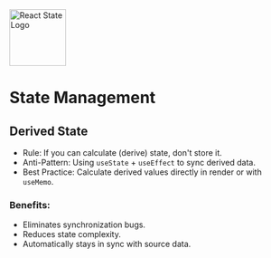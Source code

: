 <image alt="React State Logo" height="100px" src="./images/state-management.png" width="100px" />

# State Management

## Derived State
* Rule: If you can calculate (derive) state, don't store it.
* Anti-Pattern: Using `useState` + `useEffect` to sync derived data.
* Best Practice: Calculate derived values directly in render or with `useMemo`.

### Benefits:
* Eliminates synchronization bugs.
* Reduces state complexity.
* Automatically stays in sync with source data.